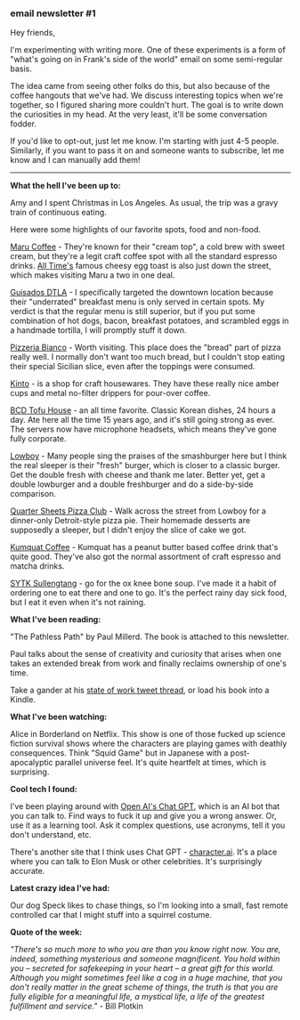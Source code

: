 ### email newsletter #1

Hey friends,  
  
I'm experimenting with writing more. One of these experiments is a form of "what's going on in Frank's side of the world" email on some semi-regular basis.

The idea came from seeing other folks do this, but also because of the coffee hangouts that we've had. We discuss interesting topics when we're together, so I figured sharing more couldn't hurt. The goal is to write down the curiosities in my head. At the very least, it'll be some conversation fodder.

If you'd like to opt-out, just let me know. I'm starting with just 4-5 people. Similarly, if you want to pass it on and someone wants to subscribe, let me know and I can manually add them!

---

**What the hell I've been up to:**

Amy and I spent Christmas in Los Angeles. As usual, the trip was a gravy train of continuous eating.

Here were some highlights of our favorite spots, food and non-food.

[Maru Coffee](https://www.yelp.com/biz/maru-coffee-los-angeles-2?osq=maru) - They're known for their "cream top", a cold brew with sweet cream, but they're a legit craft coffee spot with all the standard espresso drinks. [All Time's](https://www.yelp.com/biz/all-time-los-angeles) famous cheesy egg toast is also just down the street, which makes visiting Maru a two in one deal.

[Guisados DTLA](https://www.yelp.com/biz/guisados-dtla-los-angeles-2?osq=guisados) - I specifically targeted the downtown location because their "underrated" breakfast menu is only served in certain spots. My verdict is that the regular menu is still superior, but if you put some combination of hot dogs, bacon, breakfast potatoes, and scrambled eggs in a handmade tortilla, I will promptly stuff it down.

[Pizzeria Bianco](https://www.yelp.com/biz/pizzeria-bianco-dtla-los-angeles?osq=bianco) - Worth visiting. This place does the "bread" part of pizza really well. I normally don't want too much bread, but I couldn't stop eating their special Sicilian slice, even after the toppings were consumed.

[Kinto](https://www.yelp.com/biz/kinto-usa-los-angeles) - is a shop for craft housewares. They have these really nice amber cups and metal no-filter drippers for pour-over coffee.

[BCD Tofu House](https://www.yelp.com/biz/bcd-tofu-house-los-angeles?osq=BCD) - an all time favorite. Classic Korean dishes, 24 hours a day. Ate here all the time 15 years ago, and it's still going strong as ever. The servers now have microphone headsets, which means they've gone fully corporate.

[Lowboy](https://www.yelp.com/biz/lowboy-los-angeles-3) - Many people sing the praises of the smashburger here but I think the real sleeper is their "fresh" burger, which is closer to a classic burger. Get the double fresh with cheese and thank me later. Better yet, get a double lowburger and a double freshburger and do a side-by-side comparison.

[Quarter Sheets Pizza Club](https://www.yelp.com/biz/quarter-sheets-pizza-club-los-angeles) - Walk across the street from Lowboy for a dinner-only Detroit-style pizza pie. Their homemade desserts are supposedly a sleeper, but I didn't enjoy the slice of cake we got.

[Kumquat Coffee](https://www.yelp.com/biz/kumquat-coffee-los-angeles?osq=kumquat) - Kumquat has a peanut butter based coffee drink that's quite good. They've also got the normal assortment of craft espresso and matcha drinks.

[SYTK Sullengtang](https://www.yelp.com/biz/sytk-sullungtang-los-angeles-3) - go for the ox knee bone soup. I've made it a habit of ordering one to eat there and one to go. It's the perfect rainy day sick food, but I eat it even when it's not raining.

**What I've been reading:**

"The Pathless Path" by Paul Millerd. The book is attached to this newsletter. 

Paul talks about the sense of creativity and curiosity that arises when one takes an extended break from work and finally reclaims ownership of one's time.

Take a gander at his [state of work tweet thread](https://twitter.com/p_millerd/status/1339060009930350593), or load his book into a Kindle.

**What I've been watching:**

Alice in Borderland on Netflix. This show is one of those fucked up science fiction survival shows where the characters are playing games with deathly consequences. Think "Squid Game" but in Japanese with a post-apocalyptic parallel universe feel. It's quite heartfelt at times, which is surprising.  
  
**Cool tech I found:**  
  
I've been playing around with [Open AI's Chat GPT](http://chat.openai.com/), which is an AI bot that you can talk to. Find ways to fuck it up and give you a wrong answer. Or, use it as a learning tool. Ask it complex questions, use acronyms, tell it you don't understand, etc.  
  
There's another site that I think uses Chat GPT - [character.ai](https://beta.character.ai/). It's a place where you can talk to Elon Musk or other celebrities. It's surprisingly accurate.  
  
**Latest crazy idea I've had:**  
  
Our dog Speck likes to chase things, so I'm looking into a small, fast remote controlled car that I might stuff into a squirrel costume.  
  
**Quote of the week:**  
  
*"There's so much more to who you are than you know right now. You are, indeed, something mysterious and someone magnificent. You hold within you – secreted for safekeeping in your heart – a great gift for this world. Although you might sometimes feel like a cog in a huge machine, that you don't really matter in the great scheme of things, the truth is that you are fully eligible for a meaningful life, a mystical life, a life of the greatest fulfillment and service."* - Bill Plotkin